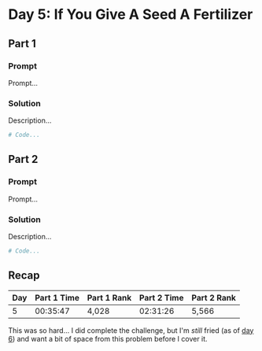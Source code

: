 # Day 5: If You Give A Seed A Fertilizer

## Part 1

### Prompt

Prompt...

### Solution

Description...

```python
# Code...
```

## Part 2

### Prompt

Prompt...

### Solution

Description...

```python
# Code...
```

## Recap

| Day | Part 1 Time | Part 1 Rank | Part 2 Time | Part 2 Rank |
|-----|-------------|-------------|-------------|-------------|
| 5   | 00:35:47    | 4,028       | 02:31:26    | 5,566       |

This was so hard... I did complete the challenge, but I'm *still* fried (as of [day 6](day-6.md)) and want a bit of space from this problem before I cover it.
